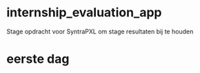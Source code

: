 # internship_evaluation_app
Stage opdracht voor SyntraPXL om stage resultaten bij te houden

# eerste dag
